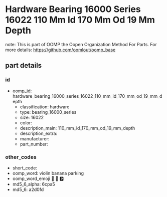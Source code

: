 # Hardware Bearing 16000 Series 16022 110 Mm Id 170 Mm Od 19 Mm Depth  

note: This is part of OOMP the Oopen Organization Method For Parts. For more details: https://github.com/oomlout/oomp_base

##  part details





### id
* oomp_id: hardware_bearing_16000_series_16022_110_mm_id_170_mm_od_19_mm_depth
  * classification: hardware
  * type: bearing_16000_series
  * size: 16022
  * color: 
  * description_main: 110_mm_id_170_mm_od_19_mm_depth
  * description_extra: 
  * manufacturer: 
  * part_number: 

### other_codes
* short_code: 
* oomp_word: violin banana parking
* oomp_word_emoji :violin: :banana: :parking:
* md5_6_alpha: 6cpa5
* md5_6: a2d0fd